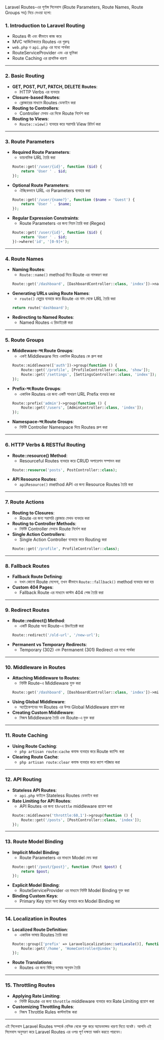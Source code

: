 Laravel Routes-এর পূর্ণাঙ্গ সিলেবাস (Route Parameters, Route Names, Route Groups সহ) নিচে দেওয়া হলো:

### **1. Introduction to Laravel Routing**

- Routes কী এবং কীভাবে কাজ করে
- MVC আর্কিটেকচারে Routes এর গুরুত্ব
- `web.php` ও `api.php` এর মধ্যে পার্থক্য
- RouteServiceProvider এবং এর ভূমিকা
- Route Caching এর প্রাথমিক ধারণা

---

### **2. Basic Routing**

- **GET, POST, PUT, PATCH, DELETE Routes**:
  - HTTP Verbs এর ব্যবহার
- **Closure-based Routes**:
  - ক্লোজারের মাধ্যমে Routes ডেফাইন করা
- **Routing to Controllers**:
  - Controller মেথড এর দিকে Route নির্দেশ করা
- **Routing to Views**:
  - `Route::view()` ব্যবহার করে সরাসরি View রিটার্ন করা

---

### **3. Route Parameters**

- **Required Route Parameters**:
  - ডায়নামিক URL তৈরি করা
  ```php
  Route::get('/user/{id}', function ($id) {
      return 'User ' . $id;
  });
  ```
- **Optional Route Parameters**:
  - ঐচ্ছিকভাবে URL এর Parameters ব্যবহার করা
  ```php
  Route::get('/user/{name?}', function ($name = 'Guest') {
      return 'User ' . $name;
  });
  ```
- **Regular Expression Constraints**:
  - Route Parameters এর জন্য নিয়ম তৈরি করা (Regex)
  ```php
  Route::get('/user/{id}', function ($id) {
      return 'User ' . $id;
  })->where('id', '[0-9]+');
  ```

---

### **4. Route Names**

- **Naming Routes**:
  - `Route::name()` method দিয়ে Route এর নামকরণ করা
  ```php
  Route::get('/dashboard', [DashboardController::class, 'index'])->name('dashboard');
  ```
- **Generating URLs using Route Names**:
  - `route()` হেল্পার ব্যবহার করে Route এর নাম থেকে URL তৈরি করা
  ```php
  return route('dashboard');
  ```
- **Redirecting to Named Routes**:
  - Named Routes এ রিডাইরেক্ট করা

---

### **5. Route Groups**

- **Middleware-সহ Route Groups**:
  - একই Middleware দিয়ে একাধিক Routes কে গ্রুপ করা
  ```php
  Route::middleware(['auth'])->group(function () {
      Route::get('/profile', [ProfileController::class, 'show']);
      Route::get('/settings', [SettingsController::class, 'index']);
  });
  ```
- **Prefix-সহ Route Groups**:
  - একাধিক Routes এর জন্য একটি সাধারণ URL Prefix ব্যবহার করা
  ```php
  Route::prefix('admin')->group(function () {
      Route::get('/users', [AdminController::class, 'index']);
  });
  ```
- **Namespace-সহ Route Groups**:
  - নির্দিষ্ট Controller Namespace দিয়ে Routes গ্রুপ করা

---

### **6. HTTP Verbs & RESTful Routing**

- **Route::resource() Method**:
  - Resourceful Routes ব্যবহার করে CRUD অপারেশন সম্পাদন করা
  ```php
  Route::resource('posts', PostController::class);
  ```
- **API Resource Routes**:
  - `apiResource()` method API এর জন্য Resource Routes তৈরি করা

---

### **7. Route Actions**

- **Routing to Closures**:
  - Route এর জন্য সরাসরি ক্লোজার মেথড ব্যবহার করা
- **Routing to Controller Methods**:
  - নির্দিষ্ট Controller মেথডে Route নির্দেশ করা
- **Single Action Controllers**:
  - Single Action Controller ব্যবহার করে Routing করা
  ```php
  Route::get('/profile', ProfileController::class);
  ```

---

### **8. Fallback Routes**

- **Fallback Route Defining**:
  - যখন কোনো Route মেলেনা, তখন কীভাবে `Route::fallback()` method ব্যবহার করা হয়
- **Custom 404 Pages**:
  - Fallback Route এর মাধ্যমে কাস্টম 404 পেজ তৈরি করা

---

### **9. Redirect Routes**

- **Route::redirect() Method**:
  - একটি Route অন্য Route-এ রিডাইরেক্ট করা
  ```php
  Route::redirect('/old-url', '/new-url');
  ```
- **Permanent vs Temporary Redirects**:
  - Temporary (302) এবং Permanent (301) Redirect এর মধ্যে পার্থক্য

---

### **10. Middleware in Routes**

- **Attaching Middleware to Routes**:
  - নির্দিষ্ট Route-এ Middleware যুক্ত করা
  ```php
  Route::get('/dashboard', [DashboardController::class, 'index'])->middleware('auth');
  ```
- **Using Global Middleware**:
  - অ্যাপ্লিকেশনের সব Routes এর উপর Global Middleware প্রয়োগ করা
- **Creating Custom Middleware**:
  - নিজস্ব Middleware তৈরি এবং Route-এ যুক্ত করা

---

### **11. Route Caching**

- **Using Route Caching**:
  - `php artisan route:cache` কমান্ড ব্যবহার করে Route ক্যাশিং করা
- **Clearing Route Cache**:
  - `php artisan route:clear` কমান্ড ব্যবহার করে ক্যাশ পরিষ্কার করা

---

### **12. API Routing**

- **Stateless API Routes**:
  - `api.php` ফাইলে Stateless Routes ডেফাইন করা
- **Rate Limiting for API Routes**:
  - API Routes এর জন্য `throttle` middleware প্রয়োগ করা
  ```php
  Route::middleware('throttle:60,1')->group(function () {
      Route::get('/posts', [PostController::class, 'index']);
  });
  ```

---

### **13. Route Model Binding**

- **Implicit Model Binding**:
  - Route Parameters এর মাধ্যমে Model ফেচ করা
  ```php
  Route::get('/post/{post}', function (Post $post) {
      return $post;
  });
  ```
- **Explicit Model Binding**:
  - RouteServiceProvider এর মাধ্যমে নির্দিষ্ট Model Binding যুক্ত করা
- **Binding Custom Keys**:
  - Primary Key ছাড়া অন্য Key ব্যবহার করে Model Binding করা

---

### **14. Localization in Routes**

- **Localized Route Definition**:
  - একাধিক ভাষায় Routes তৈরি করা
  ```php
  Route::group(['prefix' => LaravelLocalization::setLocale()], function() {
      Route::get('/home', 'HomeController@index');
  });
  ```
- **Route Translations**:
  - Routes এর জন্য বিভিন্ন ভাষার অনুবাদ তৈরি

---

### **15. Throttling Routes**

- **Applying Rate Limiting**:
  - নির্দিষ্ট Route এর জন্য `throttle` middleware ব্যবহার করে Rate Limiting প্রয়োগ করা
- **Customizing Throttling Rules**:
  - নিজস্ব Throttle Rules কাস্টমাইজ করা

---

এই সিলেবাস Laravel Routes সম্পর্কে বেসিক থেকে শুরু করে অ্যাডভান্সড ধারণা দিতে যথেষ্ট। আপনি এই সিলেবাস অনুসরণ করে Laravel Routes এর ওপর পূর্ণ দক্ষতা অর্জন করতে পারবেন।
